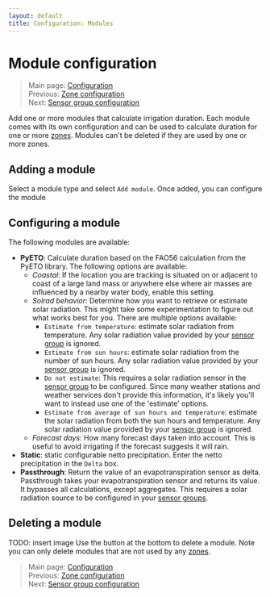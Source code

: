 ```yaml
---
layout: default
title: Configuration: Modules
---
```

# Module configuration

> Main page: [Configuration](configuration.md)<br/>
> Previous: [Zone configuration](configuration-zones.md)<br/>
> Next: [Sensor group configuration](configuration-sensor-groups.md)

Add one or more modules that calculate irrigation duration. Each module comes with its own configuration and can be used to calculate duration for one or more [zones](configuration-zones.md). Modules can't be deleted if they are used by one or more zones.

## Adding a module
Select a module type and select `Add module`. Once added, you can configure the module

## Configuring a module
The following modules are available:
- **PyETO**: Calculate duration based on the FAO56 calculation from the PyETO library. The following options are available:
    - _Coastal_: If the location you are tracking is situated on or adjacent to coast of a large land mass or anywhere else where air masses are influenced by a nearby water body, enable this setting.
    - _Solrad behavior_: Determine how you want to retrieve or estimate solar radiation. This might take some experimentation to figure out what works best for you. There are multiple options available:
        - `Estimate from temperature`: estimate solar radiation from temperature. Any solar radiation value provided by your [sensor group](configuration-sensor-groups.md) is ignored.
        - `Estimate from sun hours`: estimate solar radiation from the number of sun hours. Any solar radiation value provided by your [sensor group](configuration-sensor-groups.md) is ignored.
        - `Do not estimate`: This requires a solar radiation sensor in the [sensor group](configuration-sensor-groups.md) to be configured. Since many weather stations and weather services don't provide this information, it's likely you'll want to instead use one of the 'estimate' options.
        - `Estimate from average of sun hours and temperature`: estimate the solar radiation from both the sun hours and temperature. Any solar radiation value provided by your [sensor group](configuration-sensor-groups.md) is ignored.
  - _Forecast days_: How many forecast days taken into account. This is useful to avoid irrigating if the forecast suggests it will rain.
- **Static**: static configurable netto precipitation. Enter the netto precipitation in the `Delta` box.
- **Passthrough**: Return the value of an evapotranspiration sensor as delta. Passthrough takes your evapotranspiration sensor and returns its value. It bypasses all calculations, except aggregates. This requires a solar radiation source to be configured in your [sensor groups](configuration-sensor-groups.md).

## Deleting a module
TODO: insert image
Use the button at the bottom to delete a module. Note you can only delete modules that are not used by any [zones](configuration-zones.md).

> Main page: [Configuration](configuration.md)<br/>
> Previous: [Zone configuration](configuration-zones.md)<br/>
> Next: [Sensor group configuration](configuration-sensor-groups.md)
